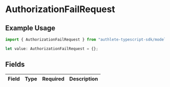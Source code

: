 # AuthorizationFailRequest

## Example Usage

```typescript
import { AuthorizationFailRequest } from "authlete-typescript-sdk/models";

let value: AuthorizationFailRequest = {};
```

## Fields

| Field       | Type        | Required    | Description |
| ----------- | ----------- | ----------- | ----------- |